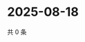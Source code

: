# 2025-08-18

共 0 条

<!-- BEGIN ZHIHUVIDEO -->
<!-- 最后更新时间 Mon Aug 18 2025 17:17:03 GMT+0800 (China Standard Time) -->

<!-- END ZHIHUVIDEO -->

